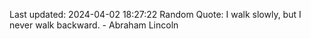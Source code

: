 Last updated: 2024-04-02 18:27:22
Random Quote: I walk slowly, but I never walk backward. - Abraham Lincoln